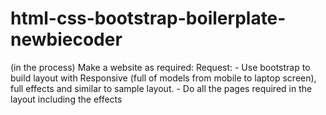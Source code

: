# html-css-bootstrap-boilerplate-newbiecoder
(in the process) Make a website as required: Request:  - Use bootstrap to build layout with Responsive (full of models from mobile to laptop screen), full effects and similar to sample layout. - Do all the pages required in the layout including the effects
